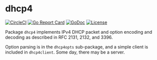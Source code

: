 # dhcp4

[![CircleCI](https://circleci.com/gh/u-root/dhcp4.svg?style=svg)](https://circleci.com/gh/u-root/dhcp4) [![Go Report Card](https://goreportcard.com/badge/github.com/u-root/dhcp4)](https://goreportcard.com/report/github.com/u-root/dhcp4) [![GoDoc](https://godoc.org/github.com/u-root/dhcp4?status.svg)](https://godoc.org/github.com/u-root/dhcp4) [![License](https://img.shields.io/badge/License-BSD%203--Clause-blue.svg)](https://github.com/u-root/dhcp4/blob/master/LICENSE)

Package `dhcp4` implements IPv4 DHCP packet and option encoding and decoding as
described in RFC 2131, 2132, and 3396.

Option parsing is in the `dhcp4opts` sub-package, and a simple client is
included in `dhcp4client`. Some day, there may be a server.

